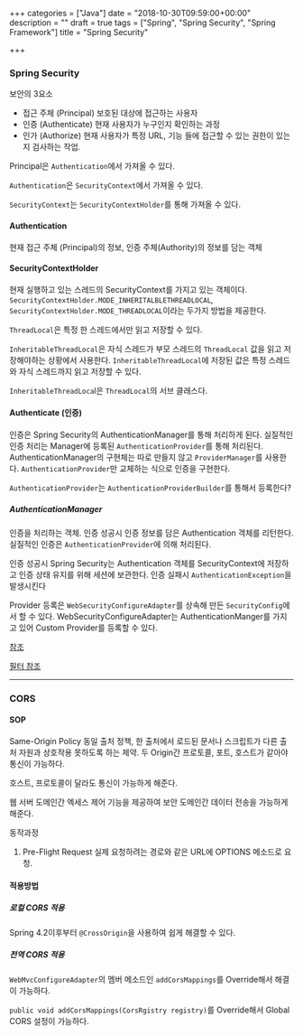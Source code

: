 +++
categories = ["Java"]
date = "2018-10-30T09:59:00+00:00"
description = ""
draft = true
tags = ["Spring", "Spring Security", "Spring Framework"]
title = "Spring Security"

+++
### Spring Security

보안의 3요소

* 접근 주체 (Principal) 보호된 대상에 접근하는 사용자
* 인증 (Authenticate) 현재 사용자가 누구인지 확인하는 과정
* 인가 (Authorize) 현재 사용자가 특정 URL, 기능 들에 접근할 수 있는 권한이 있는지 검사하는 작업.

Principal은 `Authentication`에서 가져올 수 있다.

`Authentication`은 `SecurityContext`에서 가져올 수 있다.

`SecurityContext`는 `SecurityContextHolder`를 통해 가져올 수 있다.

#### Authentication

현재 접근 주체 (Principal)의 정보, 인증 주체(Authority)의 정보를 담는 객체

#### SecurityContextHolder

현재 실행하고 있는 스레드의 SecurityContext를 가지고 있는 객체이다. `SecurityContextHolder.MODE_INHERITALBLETHREADLOCAL`_,_ `SecurityContextHolder.MODE_THREADLOCAL`이라는 두가지 방법을 제공한다.

`ThreadLocal`은 특정 한 스레드에서만 읽고 저장할 수 있다.

`InheritableThreadLocal`은 자식 스레드가 부모 스레드의 `ThreadLocal` 값을 읽고 저장해야하는 상황에서 사용한다. `InheritableThreadLocal`에 저장된 값은 특정 스레드와 자식 스레드까지 읽고 저장할 수 있다.

`InheritableThreadLoca`l은 `ThreadLocal`의 서브 클래스다.

#### Authenticate (인증)

인증은 Spring Security의 AuthenticationManager를 통해 처리하게 된다. 실질적인 인증 처리는 Manager에 등록된 `AuthenticationProvider`를 통해 처리된다. AuthenticationManager의 구현체는 따로 만들지 않고 `ProviderManager`를 사용한다. `AuthenticationProvider`만 교체하는 식으로 인증을 구현한다.

`AuthenticationProvider`는 `AuthenticationProviderBuilder`를 통해서 등록한다?

##### AuthenticationManager

인증을 처리하는 객체. 인증 성공시 인증 정보를 담은 Authentication 객체를 리턴한다. 실질적인 인증은 `AuthenticationProvider`에 의해 처리된다.

인증 성공시 Spring Security는 Authentication 객체를 SecurityContext에 저장하고 인증 상태 유지를 위해 세션에 보관한다. 인증 실패시 `AuthenticationException`을 발생시킨다

Provider 등록은 `WebSecurityConfigureAdapter`를 상속해 만든 `SecurityConfig`에서 할 수 있다. WebSecurityConfigureAdapter는 AuthenticationManger를 가지고 있어 Custom Provider를 등록할 수 있다.

[참조](https://tramyu.github.io/java/spring/spring-security/)

[필터 참조](http://javacan.tistory.com/entry/58)

***

### CORS

#### SOP

Same-Origin Policy 동일 출처 정책, 한 출처에서 로드된 문서나 스크립트가 다른 출처 자원과 상호작용 못하도록 하는 제약. 두 Origin간 프로토콜, 포트, 호스트가 같아야 통신이 가능하다.

호스트, 프로토콜이 달라도 통신이 가능하게 해준다.

웹 서버 도메인간 엑세스 제어 기능을 제공하여 보안 도메인간 데이터 전송을 가능하게 해준다.

동작과정

1. Pre-Flight Request 실제 요청하려는 경로와 같은 URL에 OPTIONS 메소드로 요청.

#### 적용방법

##### 로컬 CORS 적용

Spring 4.2이후부터 `@CrossOrigin`을 사용하여 쉽게 해결할 수 있다.

##### 전역 CORS 적용

`WebMvcConfigureAdapter`의 멤버 메소드인 `addCorsMappings`를 Override해서 해결이 가능하다.

`public void addCorsMappings(CorsRgistry registry)`를 Override해서 Global CORS 설정이 가능하다.